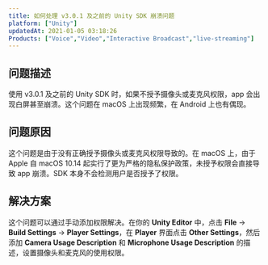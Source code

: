 ```yaml
---
title: 如何处理 v3.0.1 及之前的 Unity SDK 崩溃问题
platform: ["Unity"]
updatedAt: 2021-01-05 03:18:26
Products: ["Voice","Video","Interactive Broadcast","live-streaming"]
---
```

## 问题描述

使用 v3.0.1 及之前的 Unity SDK 时，如果不授予摄像头或麦克风权限，app 会出现白屏甚至崩溃。这个问题在 macOS 上出现频繁，在 Android 上也有偶现。

## 问题原因

这个问题是由于没有正确授予摄像头或麦克风权限导致的。在 macOS 上，由于 Apple 自 macOS 10.14 起实行了更为严格的隐私保护政策，未授予权限会直接导致 app 崩溃。SDK 本身不会检测用户是否授予了权限。

## 解决方案

这个问题可以通过手动添加权限解决。在你的 **Unity Editor** 中，点击 **File** -> **Build Settings** -> **Player Settings**，在 **Player** 界面点击 **Other Settings**，然后添加 **Camera Usage Description** 和 **Microphone Usage Description** 的描述，设置摄像头和麦克风的使用权限。